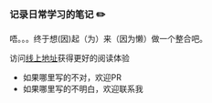 ### 记录日常学习的笔记 ✏️

唔。。。终于想(因)起（为）来（因为懒）做一个整合吧。

访问[线上地址](notebook.chemputer.top)获得更好的阅读体验

- 如果哪里写的不对，欢迎PR
- 如果哪里写的不明白，欢迎联系我
